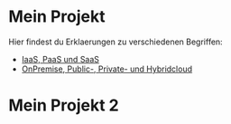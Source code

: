 # Mein Projekt

Hier findest du Erklaerungen zu verschiedenen Begriffen:

- [IaaS, PaaS und SaaS](*iaas-paas-saas.md)
- [OnPremise, Public-, Private- und Hybridcloud](onpremise-public-private-hybridcloud.md)

# Mein Projekt 2
